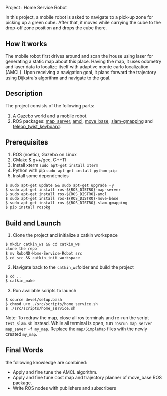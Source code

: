  Project : Home Service Robot

In this project, a mobile robot is asked to navigate to a pick-up zone for picking 
up a green cube. After that, it moves while carrying the cube to the drop-off
zone position and drops the cube there.



## How it works
The mobile robot first drives around and scan the house using laser for generating 
a static map about this place. Having the map, it uses odometry and laser data 
to localize itself with adaptive monte carlo localization (AMCL). Upon receiving 
a navigation goal, it plans forward the trajectory using Dijkstra's algorithm and 
navigate to the goal.

## Description
The project consists of the following parts:
1. A Gazebo world and a mobile robot.
2. ROS packages: [map_server](http://wiki.ros.org/map_server), 
[amcl](http://wiki.ros.org/amcl), [move_base](http://wiki.ros.org/move_base),
[slam-gmapping](http://wiki.ros.org/slam_gmapping) 
and [teleop_twist_keyboard](http://wiki.ros.org/teleop_twist_keyboard).

## Prerequisites
1. ROS (noetic), Gazebo on Linux
2. CMake & g++/gcc, C++11
3. Install xterm `sudo apt-get install xterm`
4. Python with pip `sudo apt-get install python-pip`
5. Install some dependencies
```
$ sudo apt-get update && sudo apt-get upgrade -y
$ sudo apt-get install ros-${ROS_DISTRO}-map-server
$ sudo apt-get install ros-${ROS_DISTRO}-amcl
$ sudo apt-get install ros-${ROS_DISTRO}-move-base
$ sudo apt-get install ros-${ROS_DISTRO}-slam-gmapping
$ pip install rospkg
```

## Build and Launch

1. Clone the project and initialize a catkin workspace
```
$ mkdir catkin_ws && cd catkin_ws
clone the repo 
$ mv RoboND-Home-Service-Robot src
$ cd src && catkin_init_workspace
```

2. Navigate back to the `catkin_ws`folder and build the project
```
$ cd ..
$ catkin_make
```

3. Run available scripts to launch
```
$ source devel/setup.bash
$ chmod u+x ./src/scripts/home_service.sh
$ ./src/scripts/home_service.sh
```
Note: To redraw the map, close all ros terminals and re-run the script 
`test_slam.sh` instead. While all terminal is open, run 
`rosrun map_server map_saver -f my_map`. Replace the `map/SimpleMap` files with 
the newly created `my_map`.

## Final Words
 the following knowledge are combined:
* Apply and fine tune the AMCL algorithm.
* Apply and fine tune cost map and trajectory planner of move_base ROS package.
* Write ROS nodes with publishers and subscribers
